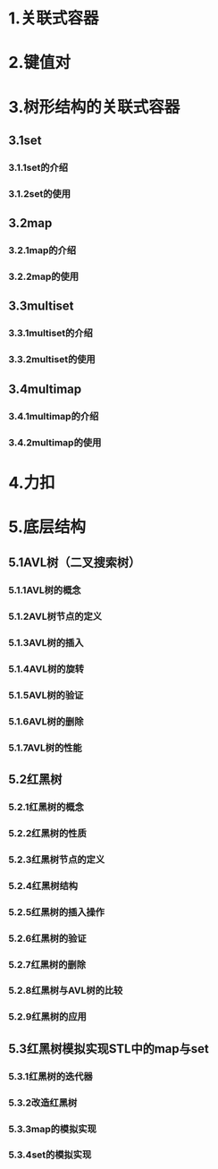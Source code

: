 # 1.关联式容器



# 2.键值对



# 3.树形结构的关联式容器

## 3.1set

### 3.1.1set的介绍



### 3.1.2set的使用



## 3.2map

### 3.2.1map的介绍



### 3.2.2map的使用



## 3.3multiset

### 3.3.1multiset的介绍



### 3.3.2multiset的使用



## 3.4multimap

### 3.4.1multimap的介绍



### 3.4.2multimap的使用



# 4.力扣



# 5.底层结构

## 5.1AVL树（二叉搜索树）

### 5.1.1AVL树的概念



### 5.1.2AVL树节点的定义



### 5.1.3AVL树的插入



### 5.1.4AVL树的旋转



### 5.1.5AVL树的验证



### 5.1.6AVL树的删除



### 5.1.7AVL树的性能



## 5.2红黑树

### 5.2.1红黑树的概念



### 5.2.2红黑树的性质



### 5.2.3红黑树节点的定义



### 5.2.4红黑树结构



### 5.2.5红黑树的插入操作



### 5.2.6红黑树的验证



### 5.2.7红黑树的删除



### 5.2.8红黑树与AVL树的比较



### 5.2.9红黑树的应用



## 5.3红黑树模拟实现STL中的map与set

### 5.3.1红黑树的迭代器



### 5.3.2改造红黑树



### 5.3.3map的模拟实现



### 5.3.4set的模拟实现


